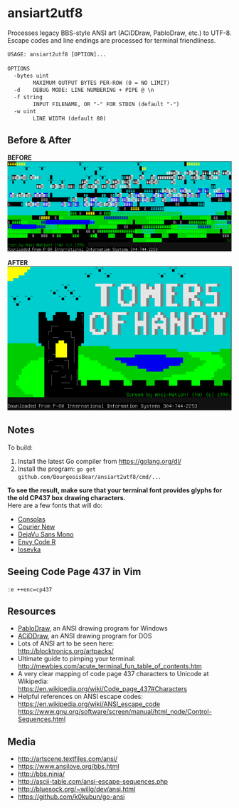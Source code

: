ansiart2utf8
============
Processes legacy BBS-style ANSI art (ACiDDraw, PabloDraw, etc.) to UTF-8.<br/>
Escape codes and line endings are processed for terminal friendliness.

```
USAGE: ansiart2utf8 [OPTION]...

OPTIONS
  -bytes uint
    	MAXIMUM OUTPUT BYTES PER-ROW (0 = NO LIMIT)
  -d	DEBUG MODE: LINE NUMBERING + PIPE @ \n
  -f string
    	INPUT FILENAME, OR "-" FOR STDIN (default "-")
  -w uint
    	LINE WIDTH (default 80)
```

Before & After
--------------
**BEFORE**
![Before ansiart2utf8 processing][imgBefore]

**AFTER**
![After ansiart2utf8 processing][imgAfter]

[imgBefore]: docs/before.png "ANSI in Terminal Before Processing"
[imgAfter]: docs/after.png "ANSI in Terminal After Processing"

Notes
-----
To build:

1. Install the latest Go compiler from https://golang.org/dl/
2. Install the program: `go get github.com/BourgeoisBear/ansiart2utf8/cmd/...`

**To see the result, make sure that your terminal font provides glyphs for the old CP437 box drawing characters.**<br/>Here are a few fonts that will do:

- [Consolas](https://en.wikipedia.org/wiki/Consolas)
- [Courier New](https://www.microsoft.com/typography/fonts/family.aspx?FID=10)
- [DejaVu Sans Mono](https://github.com/dejavu-fonts/dejavu-fonts)
- [Envy Code R](https://damieng.com/blog/2008/05/26/envy-code-r-preview-7-coding-font-released)
- [Iosevka](https://be5invis.github.io/Iosevka/)

Seeing Code Page 437 in Vim
---------------------------
`:e ++enc=cp437`

Resources
---------
- [PabloDraw](http://picoe.ca/products/pablodraw/), an ANSI drawing program for Windows
- [ACiDDraw](http://www.acid.org/apps/apps.html), an ANSI drawing program for DOS
- Lots of ANSI art to be seen here:<br/>http://blocktronics.org/artpacks/
- Ultimate guide to pimping your terminal:<br/>http://mewbies.com/acute_terminal_fun_table_of_contents.htm
- A very clear mapping of code page 437 characters to Unicode at Wikipedia:<br/>
  https://en.wikipedia.org/wiki/Code_page_437#Characters
- Helpful references on ANSI escape codes:<br/>
  https://en.wikipedia.org/wiki/ANSI_escape_code<br/>
  https://www.gnu.org/software/screen/manual/html_node/Control-Sequences.html

Media
-----
- http://artscene.textfiles.com/ansi/
- https://www.ansilove.org/bbs.html
- http://bbs.ninja/
- http://ascii-table.com/ansi-escape-sequences.php
- http://bluesock.org/~willg/dev/ansi.html
- https://github.com/k0kubun/go-ansi
